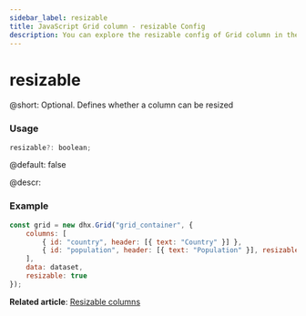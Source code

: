 ```yaml
---
sidebar_label: resizable
title: JavaScript Grid column - resizable Config 
description: You can explore the resizable config of Grid column in the documentation of the DHTMLX JavaScript UI library. Browse developer guides and API reference, try out code examples and live demos, and download a free 30-day evaluation version of DHTMLX Suite.
---
```


# resizable

@short: Optional. Defines whether a column can be resized

### Usage

~~~jsx
resizable?: boolean;
~~~

@default: false

@descr:
### Example

~~~jsx
const grid = new dhx.Grid("grid_container", {
    columns: [
    	{ id: "country", header: [{ text: "Country" }] },
        { id: "population", header: [{ text: "Population" }], resizable: false }
    ],
    data: dataset,
    resizable: true 
});
~~~

**Related article**: [Resizable columns](grid/configuration.md#resizable-columns)